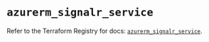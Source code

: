 # `azurerm_signalr_service`

Refer to the Terraform Registry for docs: [`azurerm_signalr_service`](https://registry.terraform.io/providers/hashicorp/azurerm/4.37.0/docs/resources/signalr_service).
